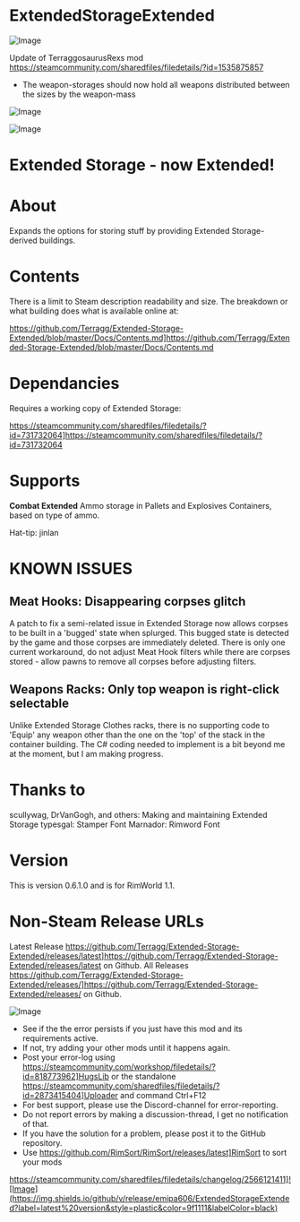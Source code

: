 # ExtendedStorageExtended

![Image](https://i.imgur.com/buuPQel.png)

Update of TerraggosaurusRexs mod
https://steamcommunity.com/sharedfiles/filedetails/?id=1535875857

- The weapon-storages should now hold all weapons distributed between the sizes by the weapon-mass

![Image](https://i.imgur.com/pufA0kM.png)

	
![Image](https://i.imgur.com/Z4GOv8H.png)

# Extended Storage - now Extended!

**About**
================================================================
Expands the options for storing stuff by providing Extended Storage-derived buildings.

**Contents**
================================================================
There is a limit to Steam description readability and size.  The breakdown or what building does what is available online at:

   https://github.com/Terragg/Extended-Storage-Extended/blob/master/Docs/Contents.md]https://github.com/Terragg/Extended-Storage-Extended/blob/master/Docs/Contents.md

**Dependancies**
================================================================
Requires a working copy of Extended Storage:

   https://steamcommunity.com/sharedfiles/filedetails/?id=731732064]https://steamcommunity.com/sharedfiles/filedetails/?id=731732064

**Supports**
================================================================
**Combat Extended**
Ammo storage in Pallets and Explosives Containers, based on type of ammo.

Hat-tip: jinlan

**KNOWN ISSUES**
================================================================

**Meat Hooks: Disappearing corpses glitch**
--------------------------------
A patch to fix a semi-related issue in Extended Storage now allows corpses to be built in a 'bugged' state when splurged.  This bugged state is detected by the game and those corpses are immediately deleted.  There is only one current workaround, do not adjust Meat Hook filters while there are corpses stored - allow pawns to remove all corpses before adjusting filters.

**Weapons Racks: Only top weapon is right-click selectable**
--------------------------------
Unlike Extended Storage Clothes racks, there is no supporting code to 'Equip' any weapon other than the one on the 'top' of the stack in the container building.  The C# coding needed to implement is a bit beyond me at the moment, but I am making progress.

**Thanks to**
================================================================
scullywag, DrVanGogh, and others:  Making and maintaining Extended Storage
typesgal:  Stamper Font
Marnador:  Rimword Font

**Version**
================================================================
This is version 0.6.1.0 and is for RimWorld 1.1.

**Non-Steam Release URLs**
================================================================
Latest Release   https://github.com/Terragg/Extended-Storage-Extended/releases/latest]https://github.com/Terragg/Extended-Storage-Extended/releases/latest on Github.
All Releases   https://github.com/Terragg/Extended-Storage-Extended/releases/]https://github.com/Terragg/Extended-Storage-Extended/releases/ on Github.

![Image](https://i.imgur.com/PwoNOj4.png)



-  See if the the error persists if you just have this mod and its requirements active.
-  If not, try adding your other mods until it happens again.
-  Post your error-log using https://steamcommunity.com/workshop/filedetails/?id=818773962]HugsLib or the standalone https://steamcommunity.com/sharedfiles/filedetails/?id=2873415404]Uploader and command Ctrl+F12
-  For best support, please use the Discord-channel for error-reporting.
-  Do not report errors by making a discussion-thread, I get no notification of that.
-  If you have the solution for a problem, please post it to the GitHub repository.
-  Use https://github.com/RimSort/RimSort/releases/latest]RimSort to sort your mods



https://steamcommunity.com/sharedfiles/filedetails/changelog/2566121411]![Image](https://img.shields.io/github/v/release/emipa606/ExtendedStorageExtended?label=latest%20version&style=plastic&color=9f1111&labelColor=black)

